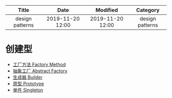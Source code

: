 | Title                | Date             | Modified         | Category          |
|:--------------------:|:----------------:|:----------------:|:-----------------:|
| design patterns      | 2019-11-20 12:00 | 2019-11-20 12:00 | design patterns   |


# 创建型

- [工厂方法 Factory Method](./factory_method.md)
- [抽象工厂 Abstract Factory](./abstract_factory.md)
- [生成器 Builder](./builder.md)
- [原型 Prototype](./prototype.md)
- [单件 Singleton](./singleton.md)
